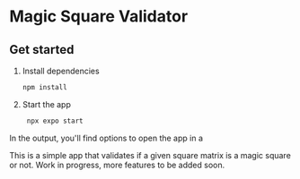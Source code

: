 # Magic Square Validator

## Get started

1. Install dependencies

   ```bash
   npm install
   ```

2. Start the app

   ```bash
    npx expo start
   ```

In the output, you'll find options to open the app in a

This is a simple app that validates if a given square matrix is a magic square or not. Work in progress, more features to be added soon.
